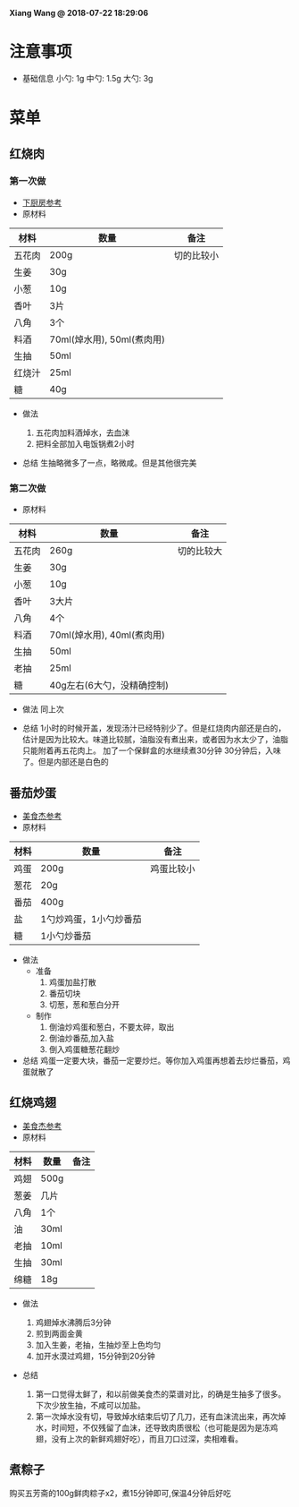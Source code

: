 **Xiang Wang @ 2018-07-22 18:29:06**

# 注意事项
* 基础信息
小勺: 1g 中勺: 1.5g 大勺: 3g

# 菜单
## 红烧肉
### 第一次做
* [下厨房参考](https://www.xiachufang.com/recipe/101714088/)
* 原材料

材料|数量|备注
---|---|---
五花肉|200g|切的比较小
生姜|30g
小葱|10g
香叶|3片
八角|3个
料酒|70ml(焯水用), 50ml(煮肉用)
生抽|50ml
红烧汁|25ml
糖|40g

* 做法
    1. 五花肉加料酒焯水，去血沫
    2. 把料全部加入电饭锅煮2小时

* 总结
生抽略微多了一点，略微咸。但是其他很完美

### 第二次做
* 原材料

材料|数量|备注
---|---|---
五花肉|260g|切的比较大
生姜|30g
小葱|10g
香叶|3大片
八角|4个
料酒|70ml(焯水用), 40ml(煮肉用)
生抽|50ml
老抽|25ml
糖|40g左右(6大勺，没精确控制)

* 做法
同上次

* 总结
1小时的时候开盖，发现汤汁已经特别少了。但是红烧肉内部还是白的，估计是因为比较大。味道比较腻，油脂没有煮出来，或者因为水太少了，油脂只能附着再五花肉上。
加了一个保鲜盒的水继续煮30分钟
30分钟后，入味了。但是内部还是白色的

## 番茄炒蛋
* [美食杰参考](https://www.meishij.net/zuofa/fanqiechaodan_26.html)
* 原材料

材料|数量|备注
---|---|---
鸡蛋|200g|鸡蛋比较小
葱花|20g
番茄|400g
盐|1勺炒鸡蛋，1小勺炒番茄
糖|1小勺炒番茄
* 做法
    * 准备
        1. 鸡蛋加盐打散
        2. 番茄切块
        3. 切葱，葱和葱白分开
    * 制作
        1. 倒油炒鸡蛋和葱白，不要太碎，取出
        2. 倒油炒番茄,加入盐
        3. 倒入鸡蛋糖葱花翻炒
* 总结
鸡蛋一定要大块，番茄一定要炒烂。等你加入鸡蛋再想着去炒烂番茄，鸡蛋就散了

## 红烧鸡翅
* [美食杰参考](https://www.xiachufang.com/recipe/37778/)
* 原材料

材料|数量|备注
---|---|---
鸡翅|500g
葱姜|几片
八角|1个
油|30ml
老抽|10ml
生抽|30ml
绵糖|18g

* 做法
    1. 鸡翅焯水沸腾后3分钟
    2. 煎到两面金黄
    3. 加入生姜，老抽，生抽炒至上色均匀
    4. 加开水漠过鸡翅，15分钟到20分钟

* 总结
    1. 第一口觉得太鲜了，和以前做美食杰的菜谱对比，的确是生抽多了很多。下次少放生抽，不咸可以加盐。
    2. 第一次焯水没有切，导致焯水结束后切了几刀，还有血沫流出来，再次焯水，时间短，不仅残留了血沫，还导致肉质很松（也可能是因为是冻鸡翅，没有上次的新鲜鸡翅好吃），而且刀口过深，卖相难看。

## 煮粽子
购买五芳斋的100g鲜肉粽子x2，煮15分钟即可,保温4分钟后好吃
